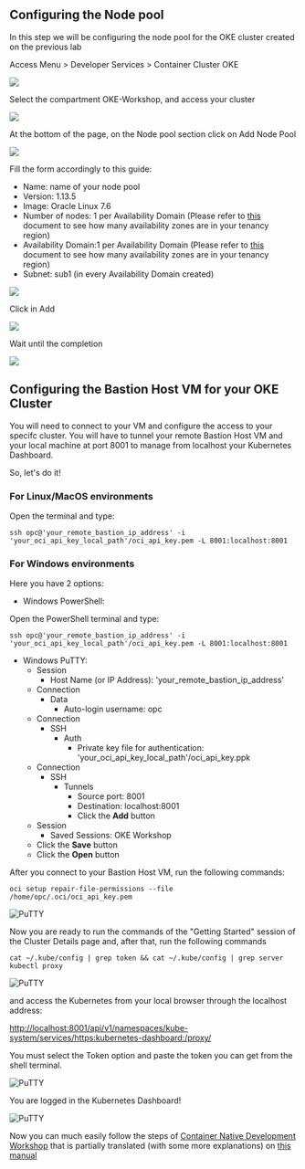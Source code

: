 ## Configuring the Node pool
In this step we will be configuring the node pool for the OKE cluster created on the previous lab

Access Menu > Developer Services > Container Cluster OKE

![](images/oke01.png)

Select the compartment OKE-Workshop, and access your cluster

![](images/oke02.png)

At the bottom of the page, on the Node pool section click on Add Node Pool

![](images/oke03.png)

Fill the form accordingly to this guide:

- Name: name of your node pool
- Version: 1.13.5
- Image: Oracle Linux 7.6
- Number of nodes: 1 per Availability Domain (Please refer to [this]() document to see how many availability zones are in your tenancy region)
- Availability Domain:1 per Availability Domain (Please refer to [this]() document to see how many availability zones are in your tenancy region)
- Subnet: sub1 (in every Availability Domain created)

![](images/oke4.png)

Click in Add

![](images/oke05.png)

Wait until the completion

![](images/oke06.png)


## Configuring the Bastion Host VM for your OKE Cluster

You will need to connect to your VM and configure the access to your specifc cluster. You will have to tunnel your remote Bastion Host VM and your local machine at port 8001 to manage from localhost your Kubernetes Dashboard.

So, let's do it!

### For Linux/MacOS environments

Open the terminal and type:

    ssh opc@'your_remote_bastion_ip_address' -i 'your_oci_api_key_local_path'/oci_api_key.pem -L 8001:localhost:8001

### For Windows environments

Here you have 2 options:

* Windows PowerShell:

Open the PowerShell terminal and type:

    ssh opc@'your_remote_bastion_ip_address' -i 'your_oci_api_key_local_path'/oci_api_key.pem -L 8001:localhost:8001

* Windows PuTTY:
  * Session
    * Host Name (or IP Address): 'your_remote_bastion_ip_address'
  * Connection
    * Data
      * Auto-login username: opc
  * Connection
    * SSH
      * Auth
        * Private key file for authentication: 'your_oci_api_key_local_path'/oci_api_key.ppk
  * Connection
    * SSH
      * Tunnels
        * Source port: 8001
        * Destination: localhost:8001
        * Click the **Add** button
  * Session
    * Saved Sessions: OKE Workshop
  * Click the **Save** button
  * Click the **Open** button

After you connect to your Bastion Host VM, run the following commands:

    oci setup repair-file-permissions --file /home/opc/.oci/oci_api_key.pem

![PuTTY](images/putty01.png)

Now you are ready to run the commands of the "Getting Started" session of the Cluster Details page and, after that, run the following commands

    cat ~/.kube/config | grep token && cat ~/.kube/config | grep server
    kubectl proxy

![PuTTY](images/putty02.png)

and access the Kubernetes from your local browser through the localhost address:

<http://localhost:8001/api/v1/namespaces/kube-system/services/https:kubernetes-dashboard:/proxy/>

You must select the Token option and paste the token you can get from the shell terminal.

![PuTTY](images/dash01.png)

You are logged in the Kubernetes Dashboard!

![PuTTY](images/dash02.png)

Now you can much easily follow the steps of [Container Native Development Workshop](https://oracle.github.io/learning-library/workshops/container-native-development/?version=Virtual+Box&page=LabGuide100.md) that is partially translated (with some more explanations) on [this manual](https://www.manula.com/manuals/hoshikawa-cristiano/devops-containers/1/pt/topic/devops-com-oracle-container-pipelines)
